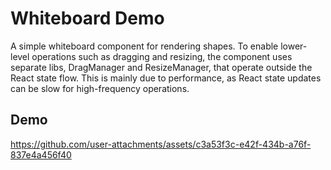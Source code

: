 # Whiteboard Demo

A simple whiteboard component for rendering shapes.  To enable lower-level operations such as dragging and resizing,
the component uses separate libs, DragManager and ResizeManager, that operate outside the React state flow.
This is mainly due to performance, as React state updates can be slow for high-frequency operations.

## Demo

https://github.com/user-attachments/assets/c3a53f3c-e42f-434b-a76f-837e4a456f40

